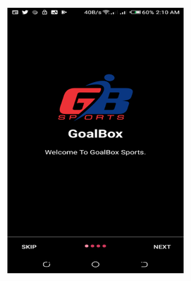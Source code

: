 
<a href="url"><img src=app/src/main/res/drawable/firstpage.png align="left" height="600" width="400" ></a>
